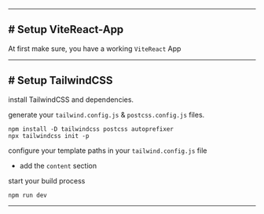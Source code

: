 
---
## # Setup ViteReact-App

At first make sure, you have a working `ViteReact` App

---
## # Setup TailwindCSS 

install TailwindCSS and dependencies.

generate your `tailwind.config.js` & `postcss.config.js` files.


```terminal
npm install -D tailwindcss postcss autoprefixer
npx tailwindcss init -p
```

configure your template paths in your `tailwind.config.js` file
- add the `content` section



start your build process

```terminal
npm run dev
```

---